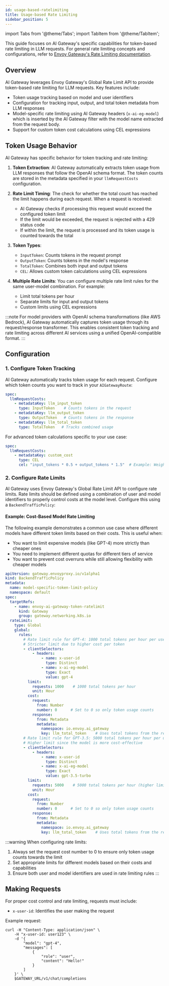 ```yaml
---
id: usage-based-ratelimiting
title: Usage-based Rate Limiting
sidebar_position: 5
---
```


import Tabs from '@theme/Tabs';
import TabItem from '@theme/TabItem';

This guide focuses on AI Gateway's specific capabilities for token-based rate limiting in LLM requests. For general rate limiting concepts and configurations, refer to [Envoy Gateway's Rate Limiting documentation](https://gateway.envoyproxy.io/docs/tasks/traffic/global-rate-limit/).

## Overview

AI Gateway leverages Envoy Gateway's Global Rate Limit API to provide token-based rate limiting for LLM requests. Key features include:
- Token usage tracking based on model and user identifiers
- Configuration for tracking input, output, and total token metadata from LLM responses
- Model-specific rate limiting using AI Gateway headers (`x-ai-eg-model`) which is inserted by the AI Gateway filter with the model name extracted from the request body.
- Support for custom token cost calculations using CEL expressions

## Token Usage Behavior

AI Gateway has specific behavior for token tracking and rate limiting:

1. **Token Extraction**: AI Gateway automatically extracts token usage from LLM responses that follow the OpenAI schema format. The token counts are stored in the metadata specified in your `llmRequestCosts` configuration.

2. **Rate Limit Timing**: The check for whether the total count has reached the limit happens during each request. When a request is received:
   - AI Gateway checks if processing this request would exceed the configured token limit
   - If the limit would be exceeded, the request is rejected with a 429 status code
   - If within the limit, the request is processed and its token usage is counted towards the total

3. **Token Types**:
   - `InputToken`: Counts tokens in the request prompt
   - `OutputToken`: Counts tokens in the model's response
   - `TotalToken`: Combines both input and output tokens
   - `CEL`: Allows custom token calculations using CEL expressions

4. **Multiple Rate Limits**: You can configure multiple rate limit rules for the same user-model combination. For example:
   - Limit total tokens per hour
   - Separate limits for input and output tokens
   - Custom limits using CEL expressions

:::note
For model providers with OpenAI schema transformations (like AWS Bedrock), AI Gateway automatically captures token usage through its request/response transformer. This enables consistent token tracking and rate limiting across different AI services using a unified OpenAI-compatible format.
:::

## Configuration

### 1. Configure Token Tracking

AI Gateway automatically tracks token usage for each request. Configure which token counts you want to track in your `AIGatewayRoute`:

```yaml
spec:
  llmRequestCosts:
    - metadataKey: llm_input_token
      type: InputToken    # Counts tokens in the request
    - metadataKey: llm_output_token
      type: OutputToken   # Counts tokens in the response
    - metadataKey: llm_total_token
      type: TotalToken   # Tracks combined usage
```

For advanced token calculations specific to your use case:

```yaml
spec:
  llmRequestCosts:
    - metadataKey: custom_cost
      type: CEL
      cel: "input_tokens * 0.5 + output_tokens * 1.5"  # Example: Weight output tokens more heavily
```

### 2. Configure Rate Limits

AI Gateway uses Envoy Gateway's Global Rate Limit API to configure rate limits. Rate limits should be defined using a combination of user and model identifiers to properly control costs at the model level. Configure this using a `BackendTrafficPolicy`:

#### Example: Cost-Based Model Rate Limiting

The following example demonstrates a common use case where different models have different token limits based on their costs. This is useful when:
- You want to limit expensive models (like GPT-4) more strictly than cheaper ones
- You need to implement different quotas for different tiers of service
- You want to prevent cost overruns while still allowing flexibility with cheaper models

```yaml
apiVersion: gateway.envoyproxy.io/v1alpha1
kind: BackendTrafficPolicy
metadata:
  name: model-specific-token-limit-policy
  namespace: default
spec:
  targetRefs:
    - name: envoy-ai-gateway-token-ratelimit
      kind: Gateway
      group: gateway.networking.k8s.io
  rateLimit:
    type: Global
    global:
      rules:
        # Rate limit rule for GPT-4: 1000 total tokens per hour per user
        # Stricter limit due to higher cost per token
        - clientSelectors:
            - headers:
                - name: x-user-id
                  type: Distinct
                - name: x-ai-eg-model
                  type: Exact
                  value: gpt-4
          limit:
            requests: 1000    # 1000 total tokens per hour
            unit: Hour
          cost:
            request:
              from: Number
              number: 0      # Set to 0 so only token usage counts
            response:
              from: Metadata
              metadata:
                namespace: io.envoy.ai_gateway
                key: llm_total_token    # Uses total tokens from the responses
        # Rate limit rule for GPT-3.5: 5000 total tokens per hour per user
        # Higher limit since the model is more cost-effective
        - clientSelectors:
            - headers:
                - name: x-user-id
                  type: Distinct
                - name: x-ai-eg-model
                  type: Exact
                  value: gpt-3.5-turbo
          limit:
            requests: 5000    # 5000 total tokens per hour (higher limit for less expensive model)
            unit: Hour
          cost:
            request:
              from: Number
              number: 0      # Set to 0 so only token usage counts
            response:
              from: Metadata
              metadata:
                namespace: io.envoy.ai_gateway
                key: llm_total_token    # Uses total tokens from the response
```

:::warning
When configuring rate limits:
1. Always set the request cost number to 0 to ensure only token usage counts towards the limit
2. Set appropriate limits for different models based on their costs and capabilities
3. Ensure both user and model identifiers are used in rate limiting rules
:::

## Making Requests

For proper cost control and rate limiting, requests must include:
- `x-user-id`: Identifies the user making the request

Example request:
```shell
curl -H "Content-Type: application/json" \
    -H "x-user-id: user123" \
    -d '{
        "model": "gpt-4",
        "messages": [
            {
                "role": "user",
                "content": "Hello!"
            }
        ]
    }' \
    $GATEWAY_URL/v1/chat/completions
```

